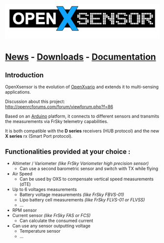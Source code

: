 ![OXS_Logo](images/OXS_Logo.png)

# [News](OXS_News) - [Downloads](OXS_Downloads) - [Documentation](OXS_Documentation) #

## Introduction ##

OpenXsensor is the evolution of [OpenXvario](https://code.google.com/p/openxvario/) and extends it to multi-sensing applications.

Discussion about this project: http://openrcforums.com/forum/viewforum.php?f=86

Based on an [Arduino](http://arduino.cc/) platform, it connects to different sensors and transmits the measurements via FrSky telemetry capabilities.

It is both compatible with the **D series** receivers (HUB protocol) and the new **X series** rx (Smart Port protocol).

## Functionalities provided at your choice : ##

  * Altimeter / Variometer _(like FrSky Variometer high precision sensor)_
    * Can use a second barometric sensor and switch with TX while flying
  * Air Speed
    * Can be used by OXS to compensate vertical speed measurements (dTE)
  * Up to 6 voltages measurements
    * Battery voltage measurements _(like FrSky FBVS-01)_
    * Lipo battery cell measurements _(like FrSky FLVS-01 or FLVSS)_
    * ...
  * RPM sensor
  * Current sensor _(like FrSky FAS or FCS)_
    * Can calculate the consumed current
  * Can use any sensor outputting voltage
    * Temperature sensor
    * ...